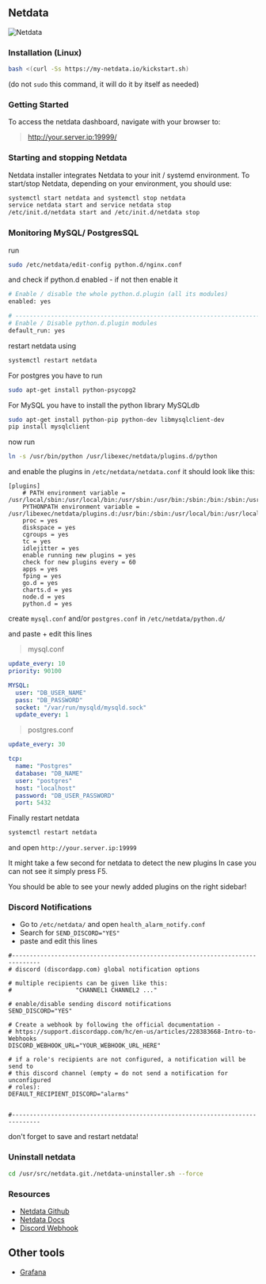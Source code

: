 ## Netdata

![Netdata](https://cdn.discordapp.com/attachments/396964573007052800/549687338352115715/netdata.gif)

### Installation (Linux)

```sh
bash <(curl -Ss https://my-netdata.io/kickstart.sh)
```

(do not `sudo` this command, it will do it by itself as needed)

### Getting Started

To access the netdata dashboard, navigate with your browser to:

> http://your.server.ip:19999/

### Starting and stopping Netdata

Netdata installer integrates Netdata to your init / systemd environment.
To start/stop Netdata, depending on your environment, you should use:

```sh
systemctl start netdata and systemctl stop netdata
service netdata start and service netdata stop
/etc/init.d/netdata start and /etc/init.d/netdata stop
```

### Monitoring MySQL/ PostgresSQL

run

```sh
sudo /etc/netdata/edit-config python.d/nginx.conf
```

and check if python.d enabled - if not then enable it

```sh
# Enable / disable the whole python.d.plugin (all its modules)
enabled: yes

# ----------------------------------------------------------------------
# Enable / Disable python.d.plugin modules
default_run: yes
```

restart netdata using

```sh
systemctl restart netdata
```

For postgres you have to run

```sh
sudo apt-get install python-psycopg2
```

For MySQL you have to install the python library MySQLdb

```sh
sudo apt-get install python-pip python-dev libmysqlclient-dev
pip install mysqlclient
```

now run

```sh
ln -s /usr/bin/python /usr/libexec/netdata/plugins.d/python
```

and enable the plugins in `/etc/netdata/netdata.conf`
it should look like this:

```
[plugins]
	# PATH environment variable = /usr/local/sbin:/usr/local/bin:/usr/sbin:/usr/bin:/sbin:/bin:/sbin:/usr/sbin:/usr/local/bin:/usr/local/sbin
	PYTHONPATH environment variable = /usr/libexec/netdata/plugins.d:/usr/bin:/sbin:/usr/local/bin:/usr/local/sbin
	proc = yes
	diskspace = yes
	cgroups = yes
	tc = yes
	idlejitter = yes
	enable running new plugins = yes
	check for new plugins every = 60
	apps = yes
	fping = yes
	go.d = yes
	charts.d = yes
	node.d = yes
	python.d = yes
```

create `mysql.conf` and/or `postgres.conf` in `/etc/netdata/python.d/`

and paste + edit this lines

> mysql.conf

```yaml
update_every: 10
priority: 90100

MYSQL:
  user: "DB_USER_NAME"
  pass: "DB_PASSWORD"
  socket: "/var/run/mysqld/mysqld.sock"
  update_every: 1
```

> postgres.conf

```yaml
update_every: 30

tcp:
  name: "Postgres"
  database: "DB_NAME"
  user: "postgres"
  host: "localhost"
  password: "DB_USER_PASSWORD"
  port: 5432
```

Finally restart netdata

```sh
systemctl restart netdata
```

and open `http://your.server.ip:19999`

It might take a few second for netdata to detect the new plugins
In case you can not see it simply press F5.

You should be able to see your newly added plugins on the right sidebar!

### Discord Notifications

- Go to `/etc/netdata/` and open `health_alarm_notify.conf`
- Search for `SEND_DISCORD="YES"`
- paste and edit this lines

```
#------------------------------------------------------------------------------
# discord (discordapp.com) global notification options

# multiple recipients can be given like this:
#                  "CHANNEL1 CHANNEL2 ..."

# enable/disable sending discord notifications
SEND_DISCORD="YES"

# Create a webhook by following the official documentation -
# https://support.discordapp.com/hc/en-us/articles/228383668-Intro-to-Webhooks
DISCORD_WEBHOOK_URL="YOUR_WEBHOOK_URL_HERE"

# if a role's recipients are not configured, a notification will be send to
# this discord channel (empty = do not send a notification for unconfigured
# roles):
DEFAULT_RECIPIENT_DISCORD="alarms"


#------------------------------------------------------------------------------
```

don't forget to save and restart netdata!

### Uninstall netdata

```sh
cd /usr/src/netdata.git./netdata-uninstaller.sh --force
```

### Resources

- [Netdata Github](https://github.com/netdata/netdata)
- [Netdata Docs](https://docs.netdata.cloud/)
- [Discord Webhook](https://docs.netdata.cloud/health/notifications/discord/)

## Other tools

- [Grafana](https://grafana.com/)
